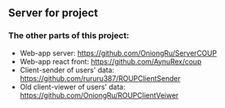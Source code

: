 ## Server for project

### The other parts of this project:
- Web-app server: https://github.com/OniongRu/ServerCOUP
- Web-app react front: https://github.com/AynuRex/coup
- Client-sender of users' data: https://github.com/rururu387/ROUPClientSender
- Old client-viewer of users' data: https://github.com/OniongRu/ROUPClientVeiwer
